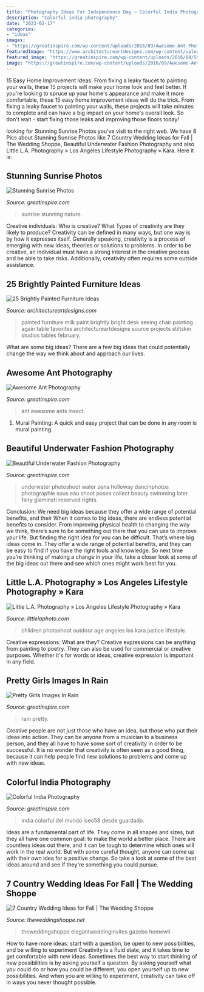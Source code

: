 ```yaml
---
title: "Photography Ideas For Independence Day ~ Colorful India Photography"
description: "Colorful india photography"
date: "2023-02-17"
categories:
- "ideas"
images:
- "https://greatinspire.com/wp-content/uploads/2016/09/Awesome-Ant-Photography-2.jpg"
featuredImage: "https://www.architectureartdesigns.com/wp-content/uploads/2013/06/1618-630x882.jpg"
featured_image: "https://greatinspire.com/wp-content/uploads/2016/04/Stunning-Sunrise-Photos-7-1.jpg"
image: "https://greatinspire.com/wp-content/uploads/2016/09/Awesome-Ant-Photography-2.jpg"
---
```



15 Easy Home Improvement Ideas: From fixing a leaky faucet to painting your walls, these 15 projects will make your home look and feel better.
If you're looking to spruce up your home's appearance and make it more comfortable, these 15 easy home improvement ideas will do the trick. From fixing a leaky faucet to painting your walls, these projects will take minutes to complete and can have a big impact on your home's overall look. So don't wait - start fixing those leaks and improving those floors today!

	

		
looking for Stunning Sunrise Photos you've visit to the right web. We have 8 Pics about Stunning Sunrise Photos like 7 Country Wedding Ideas for Fall | The Wedding Shoppe, Beautiful Underwater Fashion Photography and also Little L.A. Photography » Los Angeles Lifestyle Photography » Kara. Here it is:
		
    
## Stunning Sunrise Photos

<img loading=lazy src="https://greatinspire.com/wp-content/uploads/2016/04/Stunning-Sunrise-Photos-7-1.jpg" onerror="this.onerror=null;this.src='https://tse3.mm.bing.net/th?id=OIP.nZMk0ARE1PRLAUIbe4Lr7wHaNL&amp;pid=15.1';" alt="Stunning Sunrise Photos">

_Source: greatinspire.com_

>sunrise stunning nature. 

	

Creative individuals: Who is creative? What Types of creativity are they likely to produce?
Creativity can be defined in many ways, but one way is by how it expresses itself. Generally speaking, creativity is a process of emerging with new ideas, theories or solutions to problems. In order to be creative, an individual must have a strong interest in the creative process and be able to take risks. Additionally, creativity often requires some outside assistance.

    
## 25 Brightly Painted Furniture Ideas

<img loading=lazy src="https://www.architectureartdesigns.com/wp-content/uploads/2013/06/1618-630x882.jpg" onerror="this.onerror=null;this.src='https://tse4.mm.bing.net/th?id=OIP.5FxxnnvaX5ISrPevi3nFBwHaKX&amp;pid=15.1';" alt="25 Brightly Painted Furniture Ideas">

_Source: architectureartdesigns.com_

>painted furniture milk paint brightly bright desk seeing chair painting again table favorites architectureartdesigns source projects stiltskin studios tables february. 

	

What are some big ideas?
There are a few big ideas that could potentially change the way we think about and approach our lives.

    
## Awesome Ant Photography

<img loading=lazy src="https://greatinspire.com/wp-content/uploads/2016/09/Awesome-Ant-Photography-2.jpg" onerror="this.onerror=null;this.src='https://tse1.mm.bing.net/th?id=OIP.WWho2eDhXBKd6_2YopIG-gHaLH&amp;pid=15.1';" alt="Awesome Ant Photography">

_Source: greatinspire.com_

>ant awesome ants insect. 

	

1. Mural Painting: A quick and easy project that can be done in any room is mural painting.

    
## Beautiful Underwater Fashion Photography

<img loading=lazy src="https://greatinspire.com/wp-content/uploads/2016/09/Beautiful-Underwater-Fashion-Photography-14.jpg" onerror="this.onerror=null;this.src='https://tse3.mm.bing.net/th?id=OIP.H10j8pW8q9j0o0xFfJ33NQHaLG&amp;pid=15.1';" alt="Beautiful Underwater Fashion Photography">

_Source: greatinspire.com_

>underwater photoshoot water zena holloway dancinphotos photographie sous eau shoot poses collect beauty swimming later fairy glaminati reserved rights. 

	

Conclusion: We need big ideas because they offer a wide range of potential benefits, and their
When it comes to big ideas, there are endless potential benefits to consider. From improving physical health to changing the way we think, there’s sure to be something out there that you can use to improve your life. But finding the right idea for you can be difficult. That’s where big ideas come in. They offer a wide range of potential benefits, and they can be easy to find if you have the right tools and knowledge. So next time you’re thinking of making a change in your life, take a closer look at some of the big ideas out there and see which ones might work best for you.

    
## Little L.A. Photography » Los Angeles Lifestyle Photography » Kara

<img loading=lazy src="http://littlelaphoto.com/wordpress/wp-content/uploads/2013/06/cute-outdoor-photoshoot-ideas.jpg" onerror="this.onerror=null;this.src='https://tse1.mm.bing.net/th?id=OIP.PylCKacSmt5bq-ZlX3cqfQHaLH&amp;pid=15.1';" alt="Little L.A. Photography » Los Angeles Lifestyle Photography » Kara">

_Source: littlelaphoto.com_

>children photoshoot outdoor age angeles los kara justice lifestyle. 

	

Creative expressions: What are they?
Creative expressions can be anything from painting to poetry. They can also be used for commercial or creative purposes. Whether it's for words or ideas, creative expression is important in any field.

    
## Pretty Girls Images In Rain

<img loading=lazy src="https://greatinspire.com/wp-content/uploads/2016/06/Pretty-Girls-Images-In-Rain-3.jpg" onerror="this.onerror=null;this.src='https://tse2.mm.bing.net/th?id=OIP.0BO5Tnfy1xHCkNBpyEE8kQHaLG&amp;pid=15.1';" alt="Pretty Girls Images In Rain">

_Source: greatinspire.com_

>rain pretty. 

	

Creative people are not just those who have an idea, but those who put their ideas into action. They can be anyone from a musician to a business person, and they all have to have some sort of creativity in order to be successful. It is no wonder that creativity is often seen as a good thing, because it can help people find new solutions to problems and come up with new ideas.

    
## Colorful India Photography

<img loading=lazy src="https://greatinspire.com/wp-content/uploads/2016/07/Colorful-India-Photography-7.jpg" onerror="this.onerror=null;this.src='https://tse3.mm.bing.net/th?id=OIP.BpotRox-2sAj_pCKAGE03QHaLH&amp;pid=15.1';" alt="Colorful India Photography">

_Source: greatinspire.com_

>india colorful del mundo iseo58 desde guardado. 

	

Ideas are a fundamental part of life. They come in all shapes and sizes, but they all have one common goal: to make the world a better place. There are countless ideas out there, and it can be tough to determine which ones will work in the real world. But with some careful thought, anyone can come up with their own idea for a positive change. So take a look at some of the best ideas around and see if they're something you could pursue.

    
## 7 Country Wedding Ideas For Fall | The Wedding Shoppe

<img loading=lazy src="https://theweddingshoppe.net/wp-content/uploads/2019/07/Southworth_King_CtgPhotography_400940764_big.jpg" onerror="this.onerror=null;this.src='https://tse2.mm.bing.net/th?id=OIP.8Qi3rztCufO2QopkePZ3IAHaKG&amp;pid=15.1';" alt="7 Country Wedding Ideas for Fall | The Wedding Shoppe">

_Source: theweddingshoppe.net_

>theweddingshoppe elegantweddinginvites gazebo homewil. 

	

How to have more ideas: start with a question, be open to new possibilities, and be willing to experiment
Creativity is a fluid state, and it takes time to get comfortable with new ideas. Sometimes the best way to start thinking of new possibilities is by asking yourself a question. By asking yourself what you could do or how you could be different, you open yourself up to new possibilities. And when you are willing to experiment, creativity can take off in ways you never thought possible.


